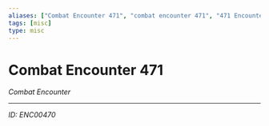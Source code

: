 ```yaml
---
aliases: ["Combat Encounter 471", "combat encounter 471", "471 Encounter Combat"]
tags: [misc]
type: misc
---
```


# Combat Encounter 471

*Combat Encounter*

---
*ID: ENC00470*